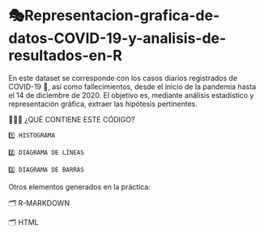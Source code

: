 # 🎭Representacion-grafica-de-datos-COVID-19-y-analisis-de-resultados-en-R

En este dataset se corresponde con los casos diarios registrados de COVID-19 🦠, así como fallecimientos, desde el inicio de la pandemia hasta el 14 de diciembre de 2020. El objetivo es, mediante análisis estadístico y representación gráfica, extraer las hipótesis pertinentes. 

👩🏽‍💻 ¿QUÉ CONTIENE ESTE CÓDIGO?

    1️⃣ HISTOGRAMA
    
    2️⃣ DIAGRAMA DE LÍNEAS
    
    3️⃣ DIAGRAMA DE BARRAS

Otros elementos generados en la práctica:

   🗂️ R-MARKDOWN
   
   🗂️ HTML
